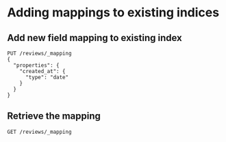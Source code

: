 # Adding mappings to existing indices

## Add new field mapping to existing index
```
PUT /reviews/_mapping
{
  "properties": {
    "created_at": {
      "type": "date"
    }
  }
}
```

## Retrieve the mapping
```
GET /reviews/_mapping
```